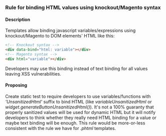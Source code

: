 ### Rule for binding HTML values using knockout/Magento syntax
#### Description
Templates allow binding javascript variables/expressions using knockout/Magento to DOM elements' HTML
like this:
```html
<!-- Knockout syntax -->
<div data-bind="html: variable"></div>
<!-- Magento syntax -->
<div html="variable"></div>
```
Developers may use this binding instead of text binding for all values leaving XSS
vulnerabilities.

#### Proposing
Create static test to require developers to use variables/functions with _'UnsanitizedHtml'_ suffix
to bind HTML (like _variableUnsanitizedHtml_ or _widget.generateButtonUnsanitizedHtml()_). It's not a 100% guaranty that properly sanitized values will be used for dynamic HTML
but it will notify developers to think whether they really need HTML binding for a value or
maybe text binding will be enough. This rule would be more-or-less consistent with the rule we have for _.phtml_ templates.
